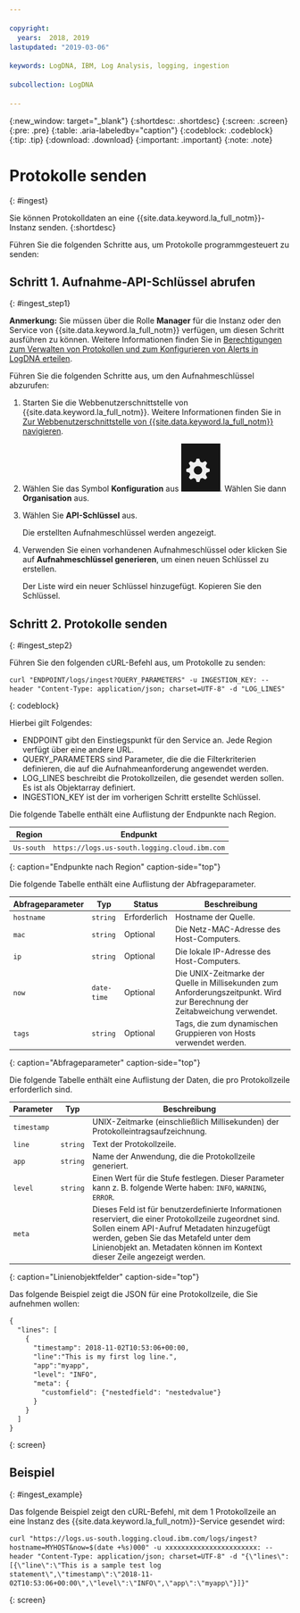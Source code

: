 ```yaml
---

copyright:
  years:  2018, 2019
lastupdated: "2019-03-06"

keywords: LogDNA, IBM, Log Analysis, logging, ingestion 

subcollection: LogDNA

---
```


{:new_window: target="_blank"}
{:shortdesc: .shortdesc}
{:screen: .screen}
{:pre: .pre}
{:table: .aria-labeledby="caption"}
{:codeblock: .codeblock}
{:tip: .tip}
{:download: .download}
{:important: .important}
{:note: .note}

 
# Protokolle senden
{: #ingest}

Sie können Protokolldaten an eine {{site.data.keyword.la_full_notm}}-Instanz senden. 
{:shortdesc}

Führen Sie die folgenden Schritte aus, um Protokolle programmgesteuert zu senden:

## Schritt 1. Aufnahme-API-Schlüssel abrufen 
{: #ingest_step1}

**Anmerkung:** Sie müssen über die Rolle **Manager** für die Instanz oder den Service von {{site.data.keyword.la_full_notm}} verfügen, um diesen Schritt ausführen zu können. Weitere Informationen finden Sie in [Berechtigungen zum Verwalten von Protokollen und zum Konfigurieren von Alerts in LogDNA erteilen](/docs/services/Log-Analysis-with-LogDNA?topic=LogDNA-work_iam#admin_user_logdna).

Führen Sie die folgenden Schritte aus, um den Aufnahmeschlüssel abzurufen:
    
1. Starten Sie die Webbenutzerschnittstelle von {{site.data.keyword.la_full_notm}}. Weitere Informationen finden Sie in [Zur Webbenutzerschnittstelle von {{site.data.keyword.la_full_notm}} navigieren](/docs/services/Log-Analysis-with-LogDNA?topic=LogDNA-view_logs#view_logs_step2).

2. Wählen Sie das Symbol **Konfiguration** aus ![Konfigurationssymbol](images/admin.png). Wählen Sie dann **Organisation** aus. 

3. Wählen Sie **API-Schlüssel** aus.

    Die erstellten Aufnahmeschlüssel werden angezeigt. 

4. Verwenden Sie einen vorhandenen Aufnahmeschlüssel oder klicken Sie auf **Aufnahmeschlüssel generieren**, um einen neuen Schlüssel zu erstellen.

    Der Liste wird ein neuer Schlüssel hinzugefügt. Kopieren Sie den Schlüssel.


## Schritt 2. Protokolle senden
{: #ingest_step2}

Führen Sie den folgenden cURL-Befehl aus, um Protokolle zu senden:

```
curl "ENDPOINT/logs/ingest?QUERY_PARAMETERS" -u INGESTION_KEY: --header "Content-Type: application/json; charset=UTF-8" -d "LOG_LINES"
```
{: codeblock}

Hierbei gilt Folgendes: 

* ENDPOINT gibt den Einstiegspunkt für den Service an. Jede Region verfügt über eine andere URL.
* QUERY_PARAMETERS sind Parameter, die die die Filterkriterien definieren, die auf die Aufnahmeanforderung angewendet werden.
* LOG_LINES beschreibt die Protokollzeilen, die gesendet werden sollen. Es ist als Objektarray definiert.
* INGESTION_KEY ist der im vorherigen Schritt erstellte Schlüssel.

Die folgende Tabelle enthält eine Auflistung der Endpunkte nach Region.

| Region         | Endpunkt                                             | 
|----------------|------------------------------------------------------|
| `Us-south`       | `https://logs.us-south.logging.cloud.ibm.com`        |
{: caption="Endpunkte nach Region" caption-side="top"} 


Die folgende Tabelle enthält eine Auflistung der Abfrageparameter.

| Abfrageparameter | Typ       | Status     | Beschreibung |
|-----------------|------------|------------|-------------|
| `hostname`      | `string`     | Erforderlich   | Hostname der Quelle. |
| `mac`           | `string`     | Optional   | Die Netz-MAC-Adresse des Host-Computers.    |
| `ip`            | `string`     | Optional   | Die lokale IP-Adresse des Host-Computers.  | 
| `now`           | `date-time`  | Optional   | Die UNIX-Zeitmarke der Quelle in Millisekunden zum Anforderungszeitpunkt. Wird zur Berechnung der Zeitabweichung verwendet.|
| `tags`          | `string`     | Optional   | Tags, die zum dynamischen Gruppieren von Hosts verwendet werden. |
{: caption="Abfrageparameter" caption-side="top"} 



Die folgende Tabelle enthält eine Auflistung der Daten, die pro Protokollzeile erforderlich sind.

| Parameter     | Typ       | Beschreibung                                   |
|----------------|------------|-----------------------------------------------|
| `timestamp`      |            | UNIX-Zeitmarke (einschließlich Millisekunden) der Protokolleintragsaufzeichnung.       | 
| `line`           | `string`     | Text der Protokollzeile.                                     |
| `app`            | `string`     | Name der Anwendung, die die Protokollzeile generiert.  |
| `level`          | `string`     | Einen Wert für die Stufe festlegen. Dieser Parameter kann z. B. folgende Werte haben: `INFO`, `WARNING`, `ERROR`. |
| `meta`           |            | Dieses Feld ist für benutzerdefinierte Informationen reserviert, die einer Protokollzeile zugeordnet sind. Sollen einem API-Aufruf Metadaten hinzugefügt werden, geben Sie das Metafeld unter dem Linienobjekt an. Metadaten können im Kontext dieser Zeile angezeigt werden.                      |
{: caption="Linienobjektfelder" caption-side="top"} 

Das folgende Beispiel zeigt die JSON für eine Protokollzeile, die Sie aufnehmen wollen:

```
{ 
  "lines": [ 
    { 
      "timestamp": 2018-11-02T10:53:06+00:00, 
      "line":"This is my first log line.", 
      "app":"myapp",
      "level": "INFO",
      "meta": {
        "customfield": {"nestedfield": "nestedvalue"}
      }
    }
  ] 
}
```
{: screen}


## Beispiel
{: #ingest_example}

Das folgende Beispiel zeigt den cURL-Befehl, mit dem 1 Protokollzeile an eine Instanz des {{site.data.keyword.la_full_notm}}-Service gesendet wird: 

```
curl "https://logs.us-south.logging.cloud.ibm.com/logs/ingest?hostname=MYHOST&now=$(date +%s)000" -u xxxxxxxxxxxxxxxxxxxxxxx: --header "Content-Type: application/json; charset=UTF-8" -d "{\"lines\":[{\"line\":\"This is a sample test log statement\",\"timestamp\":\"2018-11-02T10:53:06+00:00\",\"level\":\"INFO\",\"app\":\"myapp\"}]}"
```
{: screen}


